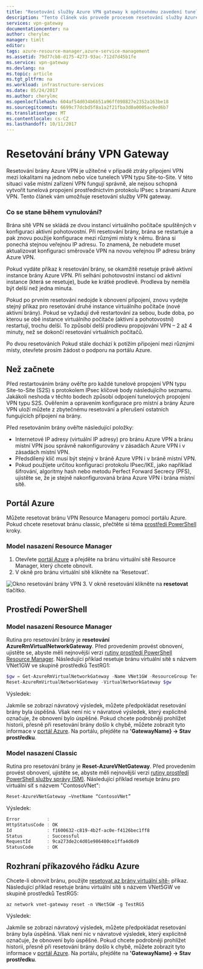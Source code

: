 ```yaml
---
title: "Resetování služby Azure VPN gateway k opětovnému zavedení tunelových propojení IPsec | Microsoft Docs"
description: "Tento článek vás provede procesem resetování služby Azure VPN Gateway k opětovnému zavedení tunelových propojení IPsec. Článek se týká bran VPN jak classic a modelem nasazení Resource Manager."
services: vpn-gateway
documentationcenter: na
author: cherylmc
manager: timlt
editor: 
tags: azure-resource-manager,azure-service-management
ms.assetid: 79d77cb8-d175-4273-93ac-712d7d45b1fe
ms.service: vpn-gateway
ms.devlang: na
ms.topic: article
ms.tgt_pltfrm: na
ms.workload: infrastructure-services
ms.date: 05/24/2017
ms.author: cherylmc
ms.openlocfilehash: 604af54d034b6b51a96ff098827e2352a163be18
ms.sourcegitcommit: 6699c77dcbd5f8a1a2f21fba3d0a0005ac9ed6b7
ms.translationtype: MT
ms.contentlocale: cs-CZ
ms.lasthandoff: 10/11/2017
---
```

# <a name="reset-a-vpn-gateway"></a>Resetování brány VPN Gateway

Resetování brány Azure VPN je užitečné v případě ztráty připojení VPN mezi lokalitami na jednom nebo více tunelech VPN typu Site-to-Site. V této situaci vaše místní zařízení VPN fungují správně, ale nejsou schopná vytvořit tunelová propojení prostřednictvím protokolu IPsec s branami Azure VPN. Tento článek vám umožňuje resetování služby VPN gateway.

### <a name="what-happens-during-a-reset"></a>Co se stane během vynulování?

Brána sítě VPN se skládá ze dvou instancí virtuálního počítače spuštěných v konfiguraci aktivní pohotovostní. Při resetování brány, brána se restartuje a pak znovu použije konfigurace mezi různými místy k němu. Brána si ponechá stejnou veřejnou IP adresu. To znamená, že nebudete muset aktualizovat konfiguraci směrovače VPN na novou veřejnou IP adresu brány Azure VPN.

Pokud vydáte příkaz k resetování brány, se okamžitě resetuje právě aktivní instance brány Azure VPN. Při selhání pohotovostní instancí od aktivní instance (která se resetuje), bude ke krátké prodlevě. Prodleva by neměla být delší než jedna minuta.

Pokud po prvním resetování nedojde k obnovení připojení, znovu vydejte stejný příkaz pro resetování druhé instance virtuálního počítače (nové aktivní brány). Pokud se vyžadují dvě restartování za sebou, bude doba, po kterou se obě instance virtuálního počítače (aktivní a pohotovostní) restartují, trochu delší. To způsobí delší prodlevu propojování VPN – 2 až 4 minuty, než se dokončí resetování virtuálních počítačů.

Po dvou resetováních Pokud stále dochází k potížím připojení mezi různými místy, otevřete prosím žádost o podporu na portálu Azure.

## <a name="before"></a>Než začnete

Před restartováním brány ověřte pro každé tunelové propojení VPN typu Site-to-Site (S2S) s protokolem IPsec klíčové body následujícího seznamu. Jakákoli neshoda v těchto bodech způsobí odpojení tunelových propojení VPN typu S2S. Ověřením a opravením konfigurace pro místní a brány Azure VPN uloží můžete z zbytečnému resetování a přerušení ostatních fungujících připojení na brány.

Před resetováním brány ověřte následující položky:

* Internetové IP adresy (virtuální IP adresy) pro bránu Azure VPN a bránu místní VPN jsou správně nakonfigurovány v zásadách Azure VPN i v zásadách místní VPN.
* Předsdílený klíč musí být stejný v bráně Azure VPN i v bráně místní VPN.
* Pokud použijete určitou konfiguraci protokolu IPsec/IKE, jako například šifrování, algoritmy hash nebo metodu Perfect Forward Secrecy (PFS), ujistěte se, že je stejně nakonfigurovaná brána Azure VPN i brána místní sítě.

## <a name="portal"></a>Portál Azure

Můžete resetovat bránu VPN Resource Manageru pomocí portálu Azure. Pokud chcete resetovat bránu classic, přečtěte si téma [prostředí PowerShell](#resetclassic) kroky.

### <a name="resource-manager-deployment-model"></a>Model nasazení Resource Manager

1. Otevřete [portál Azure](https://portal.azure.com) a přejděte na bránu virtuální sítě Resource Manager, který chcete obnovit.
2. V okně pro bránu virtuální sítě klikněte na 'Resetovat'.

  ![Okno resetování brány VPN](./media/vpn-gateway-howto-reset-gateway/reset-vpn-gateway-portal.png)
3. V okně resetování klikněte na **resetovat** tlačítko.

## <a name="ps"></a>Prostředí PowerShell

### <a name="resource-manager-deployment-model"></a>Model nasazení Resource Manager

Rutina pro resetování brány je **resetování AzureRmVirtualNetworkGateway**. Před provedením provést obnovení, ujistěte se, abyste měli nejnovější verzi [rutiny prostředí PowerShell Resource Manager](https://docs.microsoft.com/powershell/azure/install-azurerm-ps?view=azurermps-4.0.0). Následující příklad resetuje bránu virtuální sítě s názvem VNet1GW ve skupině prostředků TestRG1:

```powershell
$gw = Get-AzureRmVirtualNetworkGateway -Name VNet1GW -ResourceGroup TestRG1
Reset-AzureRmVirtualNetworkGateway -VirtualNetworkGateway $gw
```

Výsledek:

Jakmile se zobrazí návratový výsledek, můžete předpokládat resetování brány byla úspěšná. Však není nic v návratové výsledek, který explicitně označuje, že obnovení bylo úspěšné. Pokud chcete podrobněji prohlížet historii, přesně při resetování brány došlo k chybě, můžete zobrazit tyto informace v [portál Azure](https://portal.azure.com). Na portálu, přejděte na **'GatewayName} -> Stav prostředku**.

### <a name="resetclassic"></a>Model nasazení Classic

Rutina pro resetování brány je **Reset-AzureVNetGateway**. Před provedením provést obnovení, ujistěte se, abyste měli nejnovější verzi [rutiny prostředí PowerShell služby správy (SM)](https://docs.microsoft.com/powershell/azure/install-azure-ps?view=azuresmps-3.7.0). Následující příklad resetuje bránu pro virtuální síť s názvem "ContosoVNet":

```powershell
Reset-AzureVNetGateway –VnetName “ContosoVNet”
```

Výsledek:

```powershell
Error          :
HttpStatusCode : OK
Id             : f1600632-c819-4b2f-ac0e-f4126bec1ff8
Status         : Successful
RequestId      : 9ca273de2c4d01e986480ce1ffa4d6d9
StatusCode     : OK
```

## <a name="cli"></a>Rozhraní příkazového řádku Azure

Chcete-li obnovit bránu, použijte [resetovat az brány virtuální sítě-](https://docs.microsoft.com/cli/azure/network/vnet-gateway#az_network_vnet_gateway_reset) příkaz. Následující příklad resetuje bránu virtuální sítě s názvem VNet5GW ve skupině prostředků TestRG5:

```azurecli
az network vnet-gateway reset -n VNet5GW -g TestRG5
```

Výsledek:

Jakmile se zobrazí návratový výsledek, můžete předpokládat resetování brány byla úspěšná. Však není nic v návratové výsledek, který explicitně označuje, že obnovení bylo úspěšné. Pokud chcete podrobněji prohlížet historii, přesně při resetování brány došlo k chybě, můžete zobrazit tyto informace v [portál Azure](https://portal.azure.com). Na portálu, přejděte na **'GatewayName} -> Stav prostředku**.